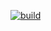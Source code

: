 [![build](https://github.com/ShowdownMC/ShowdownMod/actions/workflows/build.yml/badge.svg?branch=master)](https://github.com/ShowdownMC/ShowdownMod/actions/workflows/build.yml)